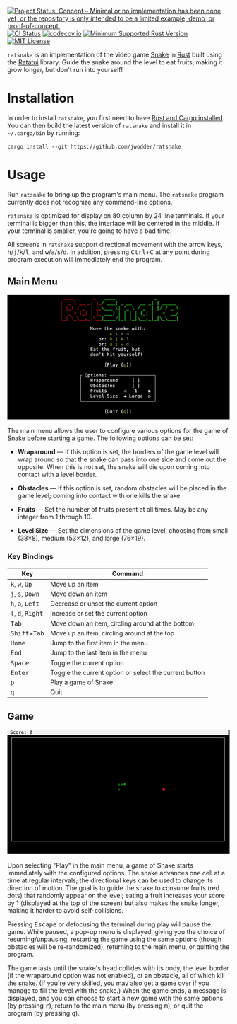 [![Project Status: Concept – Minimal or no implementation has been done yet, or the repository is only intended to be a limited example, demo, or proof-of-concept.](https://www.repostatus.org/badges/latest/concept.svg)](https://www.repostatus.org/#concept)
[![CI Status](https://github.com/jwodder/ratsnake/actions/workflows/test.yml/badge.svg)](https://github.com/jwodder/ratsnake/actions/workflows/test.yml)
[![codecov.io](https://codecov.io/gh/jwodder/ratsnake/branch/main/graph/badge.svg)](https://codecov.io/gh/jwodder/ratsnake)
[![Minimum Supported Rust Version](https://img.shields.io/badge/MSRV-1.74-orange)](https://www.rust-lang.org)
[![MIT License](https://img.shields.io/github/license/jwodder/ratsnake.svg)](https://opensource.org/licenses/MIT)

`ratsnake` is an implementation of the video game [Snake][] in [Rust][] built
using the [Ratatui][] library.  Guide the snake around the level to eat fruits,
making it grow longer, but don't run into yourself!

[Snake]: https://en.wikipedia.org/wiki/Snake_(video_game_genre)
[Rust]: https://www.rust-lang.org
[Ratatui]: https://ratatui.rs

Installation
============

In order to install `ratsnake`, you first need to have [Rust and Cargo
installed](https://www.rust-lang.org/tools/install).  You can then build the
latest version of `ratsnake` and install it in `~/.cargo/bin` by running:

    cargo install --git https://github.com/jwodder/ratsnake

Usage
=====

Run `ratsnake` to bring up the program's main menu.  The `ratsnake` program
currently does not recognize any command-line options.

`ratsnake` is optimized for display on 80 column by 24 line terminals.  If your
terminal is bigger than this, the interface will be centered in the middle.  If
your terminal is smaller, you're going to have a bad time.

All screens in `ratsnake` support directional movement with the arrow keys,
<kbd>h</kbd>/<kbd>j</kbd>/<kbd>k</kbd>/<kbd>l</kbd>, and
<kbd>w</kbd>/<kbd>a</kbd>/<kbd>s</kbd>/<kbd>d</kbd>.  In addition, pressing
<kbd>Ctrl</kbd>+<kbd>C</kbd> at any point during program execution will
immediately end the program.

Main Menu
---------

![Screenshot of the main menu](screenshots/mainmenu.png)

The main menu allows the user to configure various options for the game of
Snake before starting a game.  The following options can be set:

- **Wraparound** — If this option is set, the borders of the game level will
  wrap around so that the snake can pass into one side and come out the
  opposite.  When this is not set, the snake will die upon coming into contact
  with a level border.

- **Obstacles** — If this option is set, random obstacles will be placed in the
  game level; coming into contact with one kills the snake.

- **Fruits** — Set the number of fruits present at all times.  May be any
  integer from 1 through 10.

- **Level Size** — Set the dimensions of the game level, choosing from small
  (38×8), medium (53×12), and large (76×19).

### Key Bindings

| Key                                          | Command                                                |
| -------------------------------------------- | ------------------------------------------------------ |
| <kbd>k</kbd>, <kbd>w</kbd>, <kbd>Up</kbd>    | Move up an item                                        |
| <kbd>j</kbd>, <kbd>s</kbd>, <kbd>Down</kbd>  | Move down an item                                      |
| <kbd>h</kbd>, <kbd>a</kbd>, <kbd>Left</kbd>  | Decrease or unset the current option                   |
| <kbd>l</kbd>, <kbd>d</kbd>, <kbd>Right</kbd> | Increase or set the current option                     |
| <kbd>Tab</kbd>                               | Move down an item, circling around at the bottom       |
| <kbd>Shift</kbd>+<kbd>Tab</kbd>              | Move up an item, circling around at the top            |
| <kbd>Home</kbd>                              | Jump to the first item in the menu                     |
| <kbd>End</kbd>                               | Jump to the last item in the menu                      |
| <kbd>Space</kbd>                             | Toggle the current option                              |
| <kbd>Enter</kbd>                             | Toggle the current option or select the current button |
| <kbd>p</kbd>                                 | Play a game of Snake                                   |
| <kbd>q</kbd>                                 | Quit                                                   |

Game
----

![Screenshot of a game](screenshots/game.png)

Upon selecting "Play" in the main menu, a game of Snake starts immediately with
the configured options.  The snake advances one cell at a time at regular
intervals; the directional keys can be used to change its direction of motion.
The goal is to guide the snake to consume fruits (red dots) that randomly
appear on the level; eating a fruit increases your score by 1 (displayed at the
top of the screen) but also makes the snake longer, making it harder to avoid
self-collisions.

Pressing <kbd>Escape</kbd> or defocusing the terminal during play will pause
the game.  While paused, a pop-up menu is displayed, giving you the choice of
resuming/unpausing, restarting the game using the same options (though
obstacles will be re-randomized), returning to the main menu, or quitting the
program.

The game lasts until the snake's head collides with its body, the level border
(if the wraparound option was not enabled), or an obstacle, all of which kill
the snake.  (If you're very skilled, you may also get a game over if you manage
to fill the level with the snake.)  When the game ends, a message is displayed,
and you can choose to start a new game with the same options (by pressing
<kbd>r</kbd>), return to the main menu (by pressing <kbd>m</kbd>), or quit the
program (by pressing <kbd>q</kbd>).
